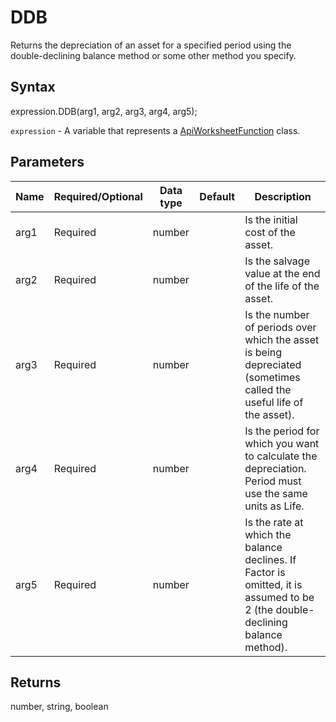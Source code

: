 # DDB

Returns the depreciation of an asset for a specified period using the double-declining balance method or some other method you specify.

## Syntax

expression.DDB(arg1, arg2, arg3, arg4, arg5);

`expression` - A variable that represents a [ApiWorksheetFunction](../ApiWorksheetFunction.md) class.

## Parameters

| **Name** | **Required/Optional** | **Data type** | **Default** | **Description** |
| ------------- | ------------- | ------------- | ------------- | ------------- |
| arg1 | Required | number |  | Is the initial cost of the asset. |
| arg2 | Required | number |  | Is the salvage value at the end of the life of the asset. |
| arg3 | Required | number |  | Is the number of periods over which the asset is being depreciated (sometimes called the useful life of the asset). |
| arg4 | Required | number |  | Is the period for which you want to calculate the depreciation. Period must use the same units as Life. |
| arg5 | Required | number |  | Is the rate at which the balance declines. If Factor is omitted, it is assumed to be 2 (the double-declining balance method). |

## Returns

number, string, boolean